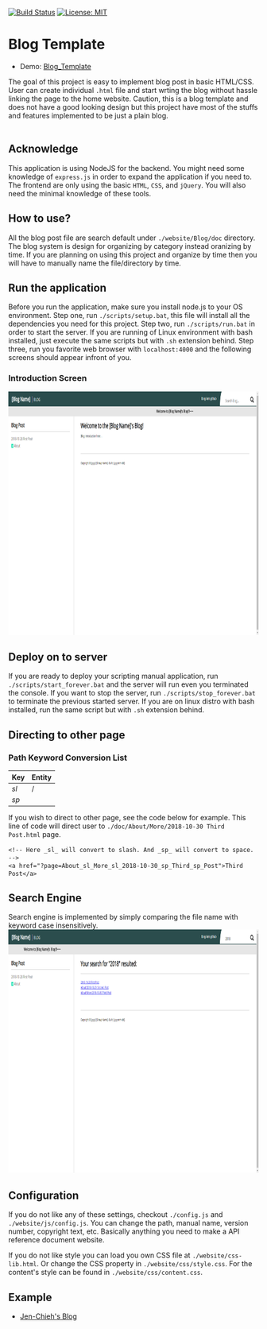 [![Build Status](https://travis-ci.com/jcs090218/Blog-Template.svg?branch=master)](https://travis-ci.com/jcs090218/Blog-Template)
[![License: MIT](https://img.shields.io/badge/License-MIT-yellow.svg)](https://opensource.org/licenses/MIT)


# Blog Template #

* Demo: <a href="http://www.jcs-profile.com:4000">Blog_Template</a>

The goal of this project is easy to implement blog post in basic 
HTML/CSS. User can create individual `.html` file and start wrting 
the blog without hassle linking the page to the home website. 
Caution, this is a blog template and does not have a good looking 
design but this project have most of the stuffs and features 
implemented to be just a plain blog. <br/><br/>


## Acknowledge ##
This application is using NodeJS for the backend. You might need
some knowledge of `express.js` in order to expand the application
if you need to. The frontend are only using the basic `HTML`, `CSS`,
and `jQuery`. You will also need the minimal knowledge of these tools.


## How to use? ##
All the blog post file are search default under `./website/Blog/doc` 
directory. The blog system is design for organizing by category 
instead oranizing by time. If you are planning on using this 
project and organize by time then you will have to manually name 
the file/directory by time. 


## Run the application ##
Before you run the application, make sure you install node.js to
your OS environment. Step one, run `./scripts/setup.bat`, this
file will install all the dependencies you need for this project.
Step two, run `./scripts/run.bat` in order to start the server.
If you are running of Linux environment with bash installed, just
execute the same scripts but with `.sh` extension behind.
Step three, run you favorite web browser with `localhost:4000` and
the following screens should appear infront of you.

### Introduction Screen ###
<img src="./screenshot/intro_demo.png" width="930" height="490"/>


## Deploy on to server ##
If you are ready to deploy your scripting manual application, run
`./scripts/start_forever.bat` and the server will run even you terminated
the console. If you want to stop the server, run `./scripts/stop_forever.bat`
to terminate the previous started server. If you are on linux distro
with bash installed, run the same script but with `.sh` extension behind.


## Directing to other page ##
### Path Keyword Conversion List ###
| Key  | Entity |
|------|--------|
| _sl_ | /      |
| _sp_ |        |

If you wish to direct to other page, see the code below for example. This 
line of code will direct user to `./doc/About/More/2018-10-30 Third Post.html` page.
```
<!-- Here _sl_ will convert to slash. And _sp_ will convert to space. -->
<a href="?page=About_sl_More_sl_2018-10-30_sp_Third_sp_Post">Third Post</a>
```

## Search Engine ##
Search engine is implemented by simply comparing the file name with keyword 
case insensitively.
<img src="./screenshot/search_demo.png" width="930" height="490"/>


## Configuration ##
If you do not like any of these settings, checkout `./config.js` and `./website/js/config.js`.
You can change the path, manual name, version number, copyright text, etc.
Basically anything you need to make a API reference document website.

If you do not like style you can load you own CSS file at `./website/css-lib.html`.
Or change the CSS property in `./website/css/style.css`. For the content's style can
be found in `./website/css/content.css`.


## Example ##
* <a href="http://www.jcs-profile.com:4001">Jen-Chieh's Blog</a>
